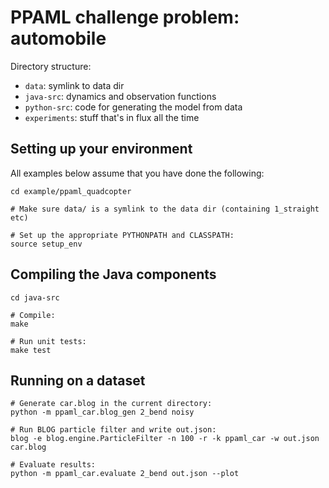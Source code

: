 # PPAML challenge problem: automobile

Directory structure:

- `data`: symlink to data dir
- `java-src`: dynamics and observation functions
- `python-src`: code for generating the model from data
- `experiments`: stuff that's in flux all the time


## Setting up your environment

All examples below assume that you have done the following:

```
cd example/ppaml_quadcopter

# Make sure data/ is a symlink to the data dir (containing 1_straight etc)

# Set up the appropriate PYTHONPATH and CLASSPATH:
source setup_env
```


## Compiling the Java components

```
cd java-src

# Compile:
make

# Run unit tests:
make test
```


## Running on a dataset

```
# Generate car.blog in the current directory:
python -m ppaml_car.blog_gen 2_bend noisy

# Run BLOG particle filter and write out.json:
blog -e blog.engine.ParticleFilter -n 100 -r -k ppaml_car -w out.json car.blog

# Evaluate results:
python -m ppaml_car.evaluate 2_bend out.json --plot
```

